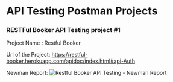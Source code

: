 # API Testing Postman Projects
### RESTFul Booker API Testing project #1
Project Name : Restful Booker

Url of the Project:
https://restful-booker.herokuapp.com/apidoc/index.html#api-Auth

Newman Report:
![Restful Booker API Testing - Newman Report](https://github.com/sureshaboutula/API-Testing-Postman-Projects/assets/96872215/baba38b6-659c-4cfc-b235-b4a2eb33f2e3)
